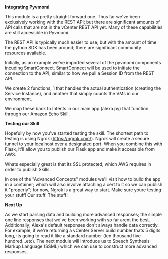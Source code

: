 **Integrating Pyvmomi**

This module is a pretty straight forward one. Thus far we've been exclusively working with the REST API; but there are significant amounts of API calls that are not in the vCenter REST API yet. Many of these capabilities are still accessible in Pyvmomi. 

The REST API is typically much easier to use; but with the amount of time the python SDK has been around; there are significant community resources available. 

Initially, as an example we've imported several of the pyvmomi components incuding SmartConnect. SmartConnect will be used to initiate the connection to the API; similar to how we pull a Session ID from the REST API. 

We create 2 functions, 1 that handles the actual authentication (creating the Service Instance), and another that simply counts the VMs in our environment. 

We map these back to Intents in our main app (alexa.py) that function through our Amazon Echo Skill. 

**Testing our Skill** 

Hopefully by now you've started testing the skill. The shortest path to testing is using Ngrok (https://ngrok.com/). Ngrok will create a secure tunnel to your localhost over a designated port. When you combine this with Flask, it'll allow you to publish our Flask app and make it accessible from AWS. 

Whats especially great is that its SSL protected; which AWS requires in order to publish Skills. 

In one of the "Advanced Concepts" modules we'll visit how to build the app in a container; which will also involve attaching a cert to it so we can publish it "properly"; for now, Ngrok is a great way to start. Make sure youre testing your stuff! Our stuff. The stuff! 

**Next Up**

As we start parsing data and building more advanced responses; the simple one line responses that we've been working with so far arent the best. Additionally; Alexa's default responses don't always handle data correctly. For example, if we're returning a vCenter Server build number thats 5 digits long, its going to read it like a standard number (ten thousand five hundred...etc). The next module will introduce us to Speech Synthesis Markup Language (SSML) which we can use to construct more advanced responses. 